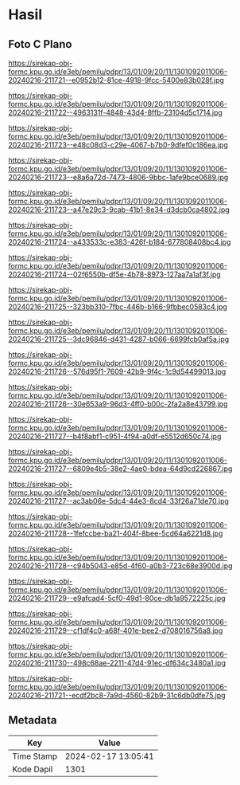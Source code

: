 # Hasil

## Foto C Plano

https://sirekap-obj-formc.kpu.go.id/e3eb/pemilu/pdpr/13/01/09/20/11/1301092011006-20240216-211721--e0952b12-81ce-4918-9fcc-5400e83b028f.jpg

https://sirekap-obj-formc.kpu.go.id/e3eb/pemilu/pdpr/13/01/09/20/11/1301092011006-20240216-211722--4963131f-4848-43d4-8ffb-23104d5c1714.jpg

https://sirekap-obj-formc.kpu.go.id/e3eb/pemilu/pdpr/13/01/09/20/11/1301092011006-20240216-211723--e48c08d3-c29e-4067-b7b0-9dfef0c186ea.jpg

https://sirekap-obj-formc.kpu.go.id/e3eb/pemilu/pdpr/13/01/09/20/11/1301092011006-20240216-211723--e8a6a72d-7473-4806-9bbc-1afe9bce0689.jpg

https://sirekap-obj-formc.kpu.go.id/e3eb/pemilu/pdpr/13/01/09/20/11/1301092011006-20240216-211723--a47e29c3-9cab-41b1-8e34-d3dcb0ca4802.jpg

https://sirekap-obj-formc.kpu.go.id/e3eb/pemilu/pdpr/13/01/09/20/11/1301092011006-20240216-211724--a433533c-e383-426f-b184-677808408bc4.jpg

https://sirekap-obj-formc.kpu.go.id/e3eb/pemilu/pdpr/13/01/09/20/11/1301092011006-20240216-211724--02f6550b-df5e-4b78-8973-127aa7a1af3f.jpg

https://sirekap-obj-formc.kpu.go.id/e3eb/pemilu/pdpr/13/01/09/20/11/1301092011006-20240216-211725--323bb310-7fbc-446b-b166-9fbbec0583c4.jpg

https://sirekap-obj-formc.kpu.go.id/e3eb/pemilu/pdpr/13/01/09/20/11/1301092011006-20240216-211725--3dc96846-d431-4287-b066-6699fcb0af5a.jpg

https://sirekap-obj-formc.kpu.go.id/e3eb/pemilu/pdpr/13/01/09/20/11/1301092011006-20240216-211726--576d95f1-7609-42b9-9f4c-1c9d54499013.jpg

https://sirekap-obj-formc.kpu.go.id/e3eb/pemilu/pdpr/13/01/09/20/11/1301092011006-20240216-211726--30e653a9-96d3-4ff0-b00c-2fa2a8e43799.jpg

https://sirekap-obj-formc.kpu.go.id/e3eb/pemilu/pdpr/13/01/09/20/11/1301092011006-20240216-211727--b4f8abf1-c951-4f94-a0df-e5512d650c74.jpg

https://sirekap-obj-formc.kpu.go.id/e3eb/pemilu/pdpr/13/01/09/20/11/1301092011006-20240216-211727--6809e4b5-38e2-4ae0-bdea-64d9cd226867.jpg

https://sirekap-obj-formc.kpu.go.id/e3eb/pemilu/pdpr/13/01/09/20/11/1301092011006-20240216-211727--ac3ab06e-5dc4-44e3-8cd4-33f26a71de70.jpg

https://sirekap-obj-formc.kpu.go.id/e3eb/pemilu/pdpr/13/01/09/20/11/1301092011006-20240216-211728--1fefccbe-ba21-404f-8bee-5cd64a6221d8.jpg

https://sirekap-obj-formc.kpu.go.id/e3eb/pemilu/pdpr/13/01/09/20/11/1301092011006-20240216-211728--c94b5043-e85d-4f60-a0b3-723c68e3900d.jpg

https://sirekap-obj-formc.kpu.go.id/e3eb/pemilu/pdpr/13/01/09/20/11/1301092011006-20240216-211729--e9afcad4-5cf0-49d1-80ce-db1a9572225c.jpg

https://sirekap-obj-formc.kpu.go.id/e3eb/pemilu/pdpr/13/01/09/20/11/1301092011006-20240216-211729--cf1df4c0-a68f-401e-bee2-d708016756a8.jpg

https://sirekap-obj-formc.kpu.go.id/e3eb/pemilu/pdpr/13/01/09/20/11/1301092011006-20240216-211730--498c68ae-2211-47d4-91ec-df634c3480a1.jpg

https://sirekap-obj-formc.kpu.go.id/e3eb/pemilu/pdpr/13/01/09/20/11/1301092011006-20240216-211721--ecdf2bc8-7a9d-4560-82b9-31c6db0dfe75.jpg


## Metadata

| Key        | Value               |
| ---------- | ------------------- |
| Time Stamp | 2024-02-17 13:05:41 |
| Kode Dapil | 1301                |



